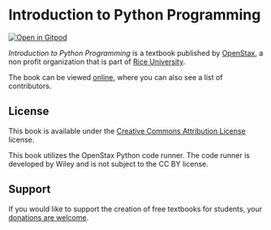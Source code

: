 # Introduction to Python Programming

[![Open in Gitpod](https://gitpod.io/button/open-in-gitpod.svg)](https://gitpod.io/from-referrer/)

_Introduction to Python Programming_ is a textbook published by [OpenStax](https://openstax.org/), a non profit organization that is part of [Rice University](https://www.rice.edu/).

The book can be viewed [online](https://openstax.org/details/books/introduction-python-programming), where you can also see a list of contributors.

## License
This book is available under the [Creative Commons Attribution License](./LICENSE) license.

This book utilizes the OpenStax Python code runner. The code runner is developed by Wiley and is not subject to the CC BY license.

## Support
If you would like to support the creation of free textbooks for students, your [donations are welcome](https://riceconnect.rice.edu/donation/support-openstax-banner).
